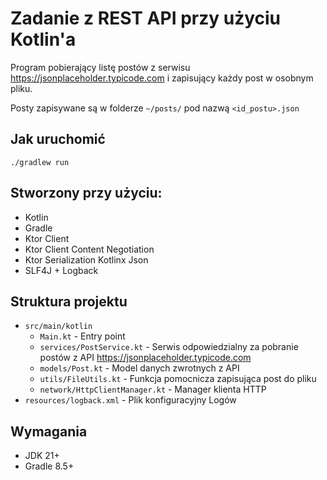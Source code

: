 # Zadanie z REST API przy użyciu Kotlin'a

Program pobierający listę postów z serwisu https://jsonplaceholder.typicode.com i zapisujący każdy post w osobnym pliku.

Posty zapisywane są w folderze  `~/posts/` pod nazwą `<id_postu>.json`

## Jak uruchomić
```
./gradlew run
```

## Stworzony przy użyciu:
- Kotlin
- Gradle
- Ktor Client
- Ktor Client Content Negotiation
- Ktor Serialization Kotlinx Json
- SLF4J + Logback

## Struktura projektu
- `src/main/kotlin`
  - `Main.kt` - Entry point
  - `services/PostService.kt` - Serwis odpowiedzialny za pobranie postów z API https://jsonplaceholder.typicode.com
  - `models/Post.kt` - Model danych zwrotnych z API
  - `utils/FileUtils.kt` - Funkcja pomocnicza zapisująca post do pliku
  - `network/HttpClientManager.kt` - Manager klienta HTTP
- `resources/logback.xml` - Plik konfiguracyjny Logów

## Wymagania
- JDK 21+
- Gradle 8.5+
